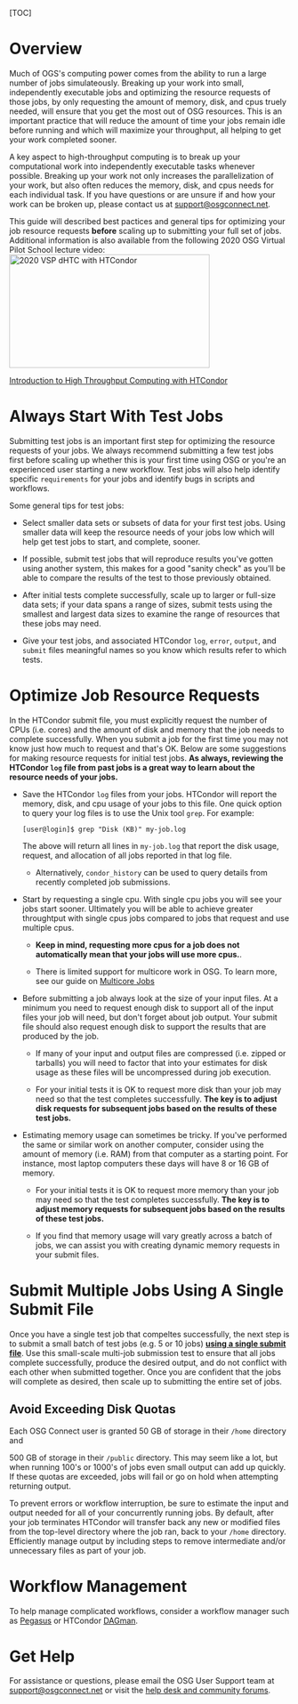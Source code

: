 [title]: - "Scaling Up after Success with Test Jobs"

[TOC]

# Overview

Much of OGS's computing power comes from the ability to run a large number 
of jobs simulateously. Breaking up your work into small, independently executable 
jobs and optimizing the resource requests of those jobs, by 
only requesting the amount of memory, disk, and cpus truely needed, 
will ensure that you get the most out of OSG resources.
This is an important practice that will reduce the amount of time your 
jobs remain idle before running and which will maximize your throughput, 
all helping to get your work completed sooner.

A key aspect to high-throughput computing is to 
break up your computational work into independently 
executable tasks whenever possible. Breaking up your work not only 
increases the parallelization of your work, but also often reduces the 
memory, disk, and cpus needs for each individual task. If you have questions 
or are unsure if and how your work can be broken up, please contact us at 
<support@osgconnect.net>.

This guide will described best pactices and general tips for optimizing 
your job resource requests **before** scaling up to submitting your full set of jobs. 
Additional information is also available from the following 2020 OSG Virtual 
Pilot School lecture video:<a href="https://youtu.be/oMAvxsFJaw4">
	<img alt="2020 VSP dHTC with HTCondor" src="https://raw.githubusercontent.com/OSGConnect/connectbook/master/images/2020-vsp-intro-dHTC-HTcondor-thumbnail.png" width="360" height="204"></a>

[Introduction to High Throughput Computing with HTCondor](https://youtu.be/oMAvxsFJaw4)

# Always Start With Test Jobs

Submitting test jobs is an important first step for optimizing 
the resource requests of your jobs. We always recommend submitting a few 
test jobs first before scaling up whether this is your first time 
using OSG or you're an experienced user starting a new workflow. 
Test jobs will also help identify specific `requirements` for your jobs and 
identify bugs in scripts and workflows.

Some general tips for test jobs:

- Select smaller data sets or subsets of data for your first test jobs. Using 
smaller data will keep the resource needs of your jobs low which will help get 
test jobs to start, and complete, sooner.

- If possible, submit test jobs that will reproduce results you've gotten 
using another system, this makes for a good "sanity check" as you'll be able 
to compare the results of the test to those previously obtained.

- After initial tests complete successfully, scale up to larger or full-size 
data sets; if your data spans a range of sizes, submit tests using the smallest 
and largest data sizes to examine the range of resources that these jobs may need.

- Give your test jobs, and associated HTCondor `log`, `error`, `output`, 
and `submit` files meaningful names so you know which results refer to which tests.

# Optimize Job Resource Requests

In the HTCondor submit file, you must explicitly request the number of 
CPUs (i.e. cores) and the amount of disk and memory that the job needs 
to complete successfully. When you submit a job for the 
first time you may not know just how much to request and that's OK. 
Below are some suggestions for making resource requests for initial test 
jobs. **As always, reviewing the HTCondor `log` file from past jobs is 
a great way to learn about the resource needs of your jobs.**

- Save the HTCondor `log` files from your jobs. HTCondor will report 
the memory, disk, and cpu usage of your jobs to this file. One quick option 
to query your log files is to use the Unix tool `grep`. For example:
    ```
    [user@login]$ grep "Disk (KB)" my-job.log
    ```
    The above will return all lines in `my-job.log` that report the disk 
    usage, request, and allocation of all jobs reported in that log file.

    - Alternatively, `condor_history` can be used to query details from 
    recently completed job submissions.

- Start by requesting a single cpu. With single cpu jobs you will see 
your jobs start sooner. Ultimately you will be able to achieve 
greater throughtput with single cpus jobs compared to jobs that request 
and use multiple cpus. 

    - **Keep in mind, requesting more cpus for a job 
    does not automatically mean that your jobs will use more cpus.**.  

    - There is limited support for multicore work in OSG. To learn more, 
    see our guide on 
    [Multicore Jobs](https://support.opensciencegrid.org/support/solutions/articles/5000653862)

- Before submitting a job always look at the size of your input 
files. At a minimum you need to request enough disk to support all 
of the input files your job will need, but don't forget about 
job output. Your submit file should also request enough disk to 
support the results that are produced by the job.
      
    - If many of your input and output files are compressed 
(i.e. zipped or tarballs) you will need to factor that into your 
estimates for disk usage as these files will be uncompressed during 
job execution.
      
    - For your initial tests it is OK to request more disk than 
your job may need so that the test completes successfully. **The key 
is to adjust disk requests for subsequent jobs based on the results 
of these test jobs.**
 
- Estimating memory usage can sometimes be tricky. If you've performed the 
same or similar work on another computer, consider using the amount of 
memory (i.e. RAM) from that computer as a starting point. For instance, 
most laptop computers these days will have 8 or 16 GB of memory.

	- For your initial tests it is OK to request more memory than 
your job may need so that the test completes successfully. **The key 
is to adjust memory requests for subsequent jobs based on the results 
of these test jobs.**

	- If you find that memory usage will vary greatly across a 
batch of jobs, we can assist you with creating dynamic memory requests 
in your submit files.

# Submit Multiple Jobs Using A Single Submit File

Once you have a single test job that compeltes successfully, the next 
step is to submit a small batch of test jobs (e.g. 5 or 10 jobs) 
[**using a single submit file**](https://support.opensciencegrid.org/support/solutions/articles/12000073165). Use this small-scale 
multi-job submission test to ensure that all jobs complete successfully, produce the 
desired output, and do not conflict with each other when submitted together. Once 
you are confident that the jobs will complete as desired, then scale up to submitting 
the entire set of jobs.

## Avoid Exceeding Disk Quotas

Each OSG Connect user is granted 50 GB of storage in their `/home` directory and 

500 GB of storage in their `/public` directory. This may seem like a lot, but 
when running 100's or 1000's of jobs even small output can add up quickly. If 
these quotas are exceeded, jobs will fail or go on hold when attempting returning output.

To prevent errors or workflow interruption, be sure to estimate the 
input and output needed for all of your concurrently running 
jobs. By default, after your job terminates HTCondor will transfer back 
any new or modified files from the top-level directory where the job ran, 
back to your `/home` directory. Efficiently manage output by including steps 
to remove intermediate and/or unnecessary files as part of your job. 

# Workflow Management

To help manage complicated workflows, consider a workflow manager such 
as [Pegasus](https://support.opensciencegrid.org/support/solutions/articles/5000639789-pegasus) 
or HTCondor [DAGman](https://research.cs.wisc.edu/htcondor/dagman/dagman.html).

# Get Help

For assistance or questions, please email the OSG User Support team  at [support@osgconnect.net](mailto:support@osgconnect.net) or visit the [help desk and community forums](http://support.opensciencegrid.org).
